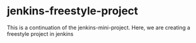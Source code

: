 # jenkins-freestyle-project
This is a continuation of the jenkins-mini-project. Here, we are creating a freestyle project in jenkins
